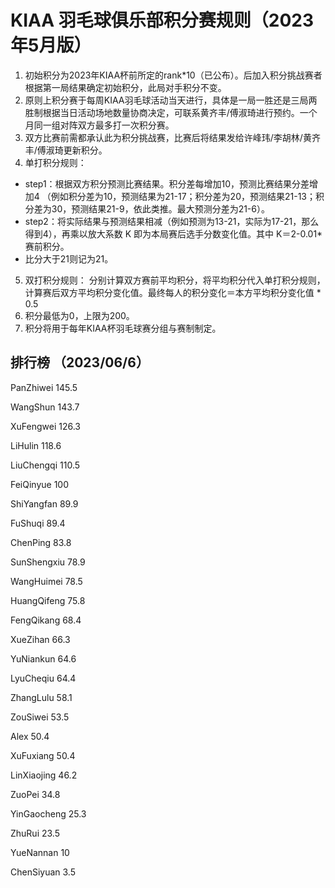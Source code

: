 # KIAA 羽毛球俱乐部积分赛规则（2023年5月版）

1. 初始积分为2023年KIAA杯前所定的rank\*10（已公布）。后加入积分挑战赛者根据第一局结果确定初始积分，此局对手积分不变。
2. 原则上积分赛于每周KIAA羽毛球活动当天进行，具体是一局一胜还是三局两胜制根据当日活动场地数量协商决定，可联系黄齐丰/傅淑琦进行预约。一个月同一组对阵双方最多打一次积分赛。
3. 双方比赛前需都承认此为积分挑战赛，比赛后将结果发给许峰玮/李胡林/黄齐丰/傅淑琦更新积分。
4. 单打积分规则：
 - step1：根据双方积分预测比赛结果。积分差每增加10，预测比赛结果分差增加4
（例如积分差为10，预测结果为21-17；积分差为20，预测结果21-13；积分差为30，预测结果21-9，依此类推。最大预测分差为21-6）。
 - step2：将实际结果与预测结果相减（例如预测为13-21，实际为17-21，那么得到4），再乘以放大系数 K 即为本局赛后选手分数变化值。其中 K＝2-0.01\*赛前积分。
 - 比分大于21则记为21。
5. 双打积分规则：
分别计算双方赛前平均积分，将平均积分代入单打积分规则，计算赛后双方平均积分变化值。最终每人的积分变化＝本方平均积分变化值 * 0.5
6. 积分最低为0，上限为200。
7. 积分将用于每年KIAA杯羽毛球赛分组与赛制制定。
  
  

## 排行榜 （2023/06/6）

PanZhiwei 145.5 

WangShun 143.7 

XuFengwei 126.3 

LiHulin 118.6 

LiuChengqi 110.5 

FeiQinyue 100 

ShiYangfan 89.9 

FuShuqi 89.4 

ChenPing 83.8 

SunShengxiu 78.9 

WangHuimei 78.5 

HuangQifeng 75.8 

FengQikang 68.4 

XueZihan 66.3 

YuNiankun 64.6 

LyuCheqiu 64.4 

ZhangLulu 58.1 

ZouSiwei 53.5 

Alex 50.4 

XuFuxiang 50.4 

LinXiaojing 46.2 

ZuoPei 34.8 

YinGaocheng 25.3 

ZhuRui 23.5 

YueNannan 10 

ChenSiyuan 3.5
